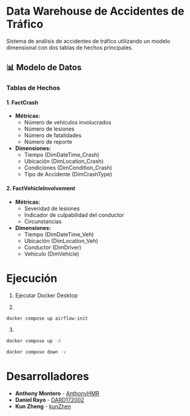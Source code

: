 # Data Warehouse de Accidentes de Tráfico

Sistema de análisis de accidentes de tráfico utilizando un modelo dimensional con dos tablas de hechos principales.

## 📊 Modelo de Datos

### Tablas de Hechos

#### 1. FactCrash
* **Métricas:**
  * Número de vehículos involucrados
  * Número de lesiones
  * Número de fatalidades
  * Número de reporte
* **Dimensiones:**
  * Tiempo (DimDateTime_Crash)
  * Ubicación (DimLocation_Crash)
  * Condiciones (DimCondition_Crash)
  * Tipo de Accidente (DimCrashType)

#### 2. FactVehicleInvolvement
* **Métricas:**
  * Severidad de lesiones
  * Indicador de culpabilidad del conductor
  * Circunstancias
* **Dimensiones:**
  * Tiempo (DimDateTime_Veh)
  * Ubicación (DimLocation_Veh)
  * Conductor (DimDriver)
  * Vehículo (DimVehicle)

# Ejecución

1. Ejecutar Docker Desktop

2. 
```bash
docker compose up airflow-init
```

3. 
```bash
docker compose up -d
```

```bash
docker compose down -v
```


# Desarrolladores

* **Anthony Montero** - [AnthonyHMR](https://github.com/AnthonyHMR)
* **Daniel Rayo** - [DARD172002](https://github.com/DARD172002)
* **Kun Zheng** - [kunZhen](https://github.com/kunZhen)

